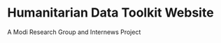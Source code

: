Humanitarian Data Toolkit Website
=================================

A Modi Research Group and Internews Project
